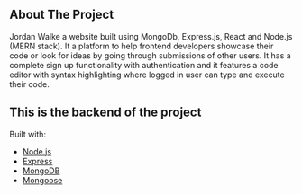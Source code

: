 ## About The Project
Jordan Walke a website built using MongoDb, Express.js, React and Node.js (MERN stack). It a platform to help frontend developers showcase their code or look for ideas by going through submissions of other users. It has a complete sign up functionality with authentication and it features a code editor with syntax highlighting where logged in user can type and execute their code.
## This is the backend of the project
Built with:
* [Node.js](https://nodejs.org/en/)
* [Express](https://expressjs.com/)
* [MongoDB](https://www.mongodb.com/)
* [Mongoose](https://mongoosejs.com/)
